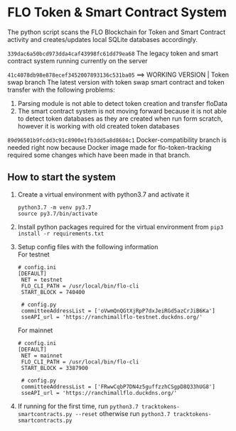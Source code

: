 # FLO Token & Smart Contract System 

The python script scans the FLO Blockchain for Token and Smart Contract activity and creates/updates local SQLite databases accordingly. 

`339dac6a50bcd973dda4caf43998fc61dd79ea68` 
The legacy token and smart contract system running currently on the server 

`41c4078db98e878ecef3452007893136c531ba05` ==> WORKING VERSION | Token swap branch 
The latest version with token swap smart contract and token transfer with the following problems:
1. Parsing module is not able to detect token creation and transfer floData 
2. The smart contract system is not moving forward because it is not able to detect token databases as they are created when run form scratch, however it is working with old created token databases

`89d96501b9fcdd3c91c8900e1fb3dd5a8d8684c1`
Docker-compatibility branch is needed right now because Docker image made for flo-token-tracking required some changes which have been made in that branch. 


## How to start the system 

1. Create a virtual environment with python3.7 and activate it 
   ```
   python3.7 -m venv py3.7 
   source py3.7/bin/activate
   ```
2. Install python packages required for the virtual environment from `pip3 install -r requirements.txt` 
3. Setup config files with the following information  
   For testnet 
   ```
   # config.ini
   [DEFAULT]
    NET = testnet
    FLO_CLI_PATH = /usr/local/bin/flo-cli
    START_BLOCK = 740400
    
    # config.py
    committeeAddressList = ['oVwmQnQGtXjRpP7dxJeiRGd5azCrJiB6Ka']
    sseAPI_url = 'https://ranchimallflo-testnet.duckdns.org/'
    ```
    
   For mainnet 
   ```
   # config.ini
   [DEFAULT]
    NET = mainnet
    FLO_CLI_PATH = /usr/local/bin/flo-cli
    START_BLOCK = 3387900
    
    # config.py
    committeeAddressList = ['FRwwCqbP7DN4z5guffzzhCSgpD8Q33hUG8']
    sseAPI_url = 'https://ranchimallflo.duckdns.org/'
    ```
    
4. If running for the first time, run  `python3.7 tracktokens-smartcontracts.py --reset` otherwise run `python3.7 tracktokens-smartcontracts.py`
